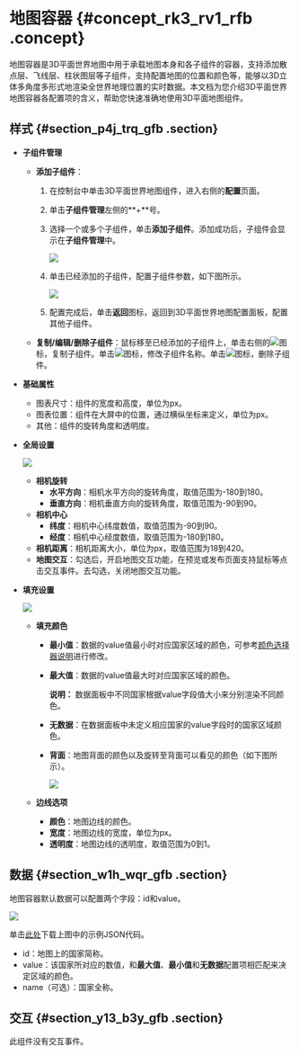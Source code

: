 # 地图容器 {#concept_rk3_rv1_rfb .concept}

地图容器是3D平面世界地图中用于承载地图本身和各子组件的容器，支持添加散点层、飞线层、柱状图层等子组件，支持配置地图的位置和颜色等，能够以3D立体多角度多形式地渲染全世界地理位置的实时数据。本文档为您介绍3D平面世界地图容器各配置项的含义，帮助您快速准确地使用3D平面地图组件。

## 样式 {#section_p4j_trq_gfb .section}

-   **子组件管理** 
    -   **添加子组件**：
        1.  在控制台中单击3D平面世界地图组件，进入右侧的**配置**页面。
        2.  单击**子组件管理**左侧的**+**号。
        3.  选择一个或多个子组件，单击**添加子组件**。添加成功后，子组件会显示在**子组件管理**中。

            ![](http://static-aliyun-doc.oss-cn-hangzhou.aliyuncs.com/assets/img/41628/155894014921566_zh-CN.png)

        4.  单击已经添加的子组件，配置子组件参数，如下图所示。

            ![](http://static-aliyun-doc.oss-cn-hangzhou.aliyuncs.com/assets/img/41628/155894015046166_zh-CN.png)

        5.  配置完成后，单击**返回**图标，返回到3D平面世界地图配置面板，配置其他子组件。
    -   **复制/编辑/删除子组件**：鼠标移至已经添加的子组件上，单击右侧的![](http://static-aliyun-doc.oss-cn-hangzhou.aliyuncs.com/assets/img/41446/155894015021428_zh-CN.png)图标，复制子组件。单击![](http://static-aliyun-doc.oss-cn-hangzhou.aliyuncs.com/assets/img/41446/155894015021429_zh-CN.png)图标，修改子组件名称。单击![](http://static-aliyun-doc.oss-cn-hangzhou.aliyuncs.com/assets/img/41446/155894015021430_zh-CN.png)图标，删除子组件。
-   **基础属性** 

    -   图表尺寸：组件的宽度和高度，单位为px。
    -   图表位置：组件在大屏中的位置，通过横纵坐标来定义，单位为px。
    -   其他：组件的旋转角度和透明度。
-   **全局设置**

    ![](http://static-aliyun-doc.oss-cn-hangzhou.aliyuncs.com/assets/img/41628/155894015021567_zh-CN.png)

    -   **相机旋转** 
        -   **水平方向**：相机水平方向的旋转角度，取值范围为-180到180。
        -   **垂直方向**：相机垂直方向的旋转角度，取值范围为-90到90。
    -   **相机中心** 
        -   **纬度**：相机中心纬度数值，取值范围为-90到90。
        -   **经度**：相机中心经度数值，取值范围为-180到180。
    -   **相机距离**：相机距离大小，单位为px，取值范围为18到420。
    -   **地图交互**：勾选后，开启地图交互功能，在预览或发布页面支持鼠标等点击交互事件。去勾选，关闭地图交互功能。
-   **填充设置**

    ![](http://static-aliyun-doc.oss-cn-hangzhou.aliyuncs.com/assets/img/41628/155894015021568_zh-CN.png)

    -   **填充颜色** 
        -   **最小值**：数据的value值最小时对应国家区域的颜色，可参考[颜色选择器说明](intl.zh-CN/用户指南/组件指南/配置项说明.md#section_kdw_vj4_t2b)进行修改。
        -   **最大值**：数据的value值最大时对应国家区域的颜色。

            **说明：** 数据面板中不同国家根据value字段值大小来分别渲染不同颜色。

        -   **无数据**：在数据面板中未定义相应国家的value字段时的国家区域颜色。
        -   **背面**：地图背面的颜色以及旋转至背面可以看见的颜色（如下图所示）。

            ![](http://static-aliyun-doc.oss-cn-hangzhou.aliyuncs.com/assets/img/41628/155894015021569_zh-CN.png)

    -   **边线选项** 
        -   **颜色**：地图边线的颜色。
        -   **宽度**：地图边线的宽度，单位为px。
        -   **透明度**：地图边线的透明度，取值范围为0到1。

## 数据 {#section_w1h_wqr_gfb .section}

地图容器默认数据可以配置两个字段：id和value。

![](http://static-aliyun-doc.oss-cn-hangzhou.aliyuncs.com/assets/img/41628/155894015021585_zh-CN.png)

单击[此处](http://docs-aliyun.cn-hangzhou.oss.aliyun-inc.com/assets/attach/30366/cn_zh/1557023845170/3D_flat_map_data_example.json)下载上图中的示例JSON代码。

-   id：地图上的国家简称。
-   value：该国家所对应的数值，和**最大值**、**最小值**和**无数据**配置项相匹配来决定区域的颜色。
-   name（可选）：国家全称。

## 交互 {#section_y13_b3y_gfb .section}

此组件没有交互事件。

